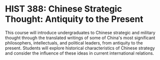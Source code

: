 # HIST 388: Chinese Strategic Thought: Antiquity to the Present

This course will introduce undergraduates to Chinese strategic and military thought through the translated writings of some of China's most significant philosophers, intellectuals, and political leaders, from antiquity to the present. Students will explore historical characteristics of Chinese strategy and consider the influence of these ideas in current international relations.